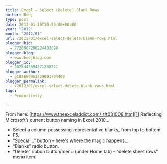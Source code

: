 ```yaml
---
title: Excel – Select (Delete) Blank Rows
author: Beej
type: post
date: 2012-01-10T19:59:00+00:00
year: "2012"
month: "2012/01"
url: /2012/01/excel-select-delete-blank-rows.html
blogger_bid:
  - 7726907200224433699
blogger_blog:
  - www.beejblog.com
blogger_id:
  - 6025445994271258721
blogger_author:
  - g108669953529091704409
blogger_permalink:
  - /2012/01/excel-select-delete-blank-rows.html
tags:
  - Productivity

---
```

From here: [https://www.theexceladdict.com/_t/t031008.htm][1] Reflecting Microsoft’s current button naming in Excel 2010… 

  * Select a column possessing representative blanks, from top to bottom.
  * F5.
  * “Special…” button &#8211; here's where the magic happens... 
  * “Blanks” radio button.
  * “Delete” ribbon button/menu (under Home tab) – “delete sheet rows” menu item.

 [1]: https://www.theexceladdict.com/_t/t031008.htm "https://www.theexceladdict.com/_t/t031008.htm"